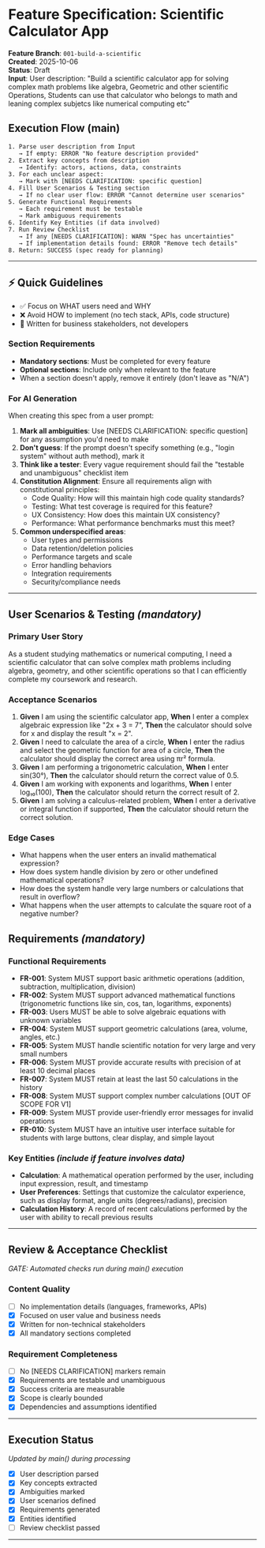 # Feature Specification: Scientific Calculator App

**Feature Branch**: `001-build-a-scientific`  
**Created**: 2025-10-06  
**Status**: Draft  
**Input**: User description: "Build a scientific calculator app for solving complex math problems like algebra, Geometric and other scientific Operations, Students can use that calculator who belongs to math and leaning complex subjetcs like numerical computing etc"

## Execution Flow (main)
```
1. Parse user description from Input
   → If empty: ERROR "No feature description provided"
2. Extract key concepts from description
   → Identify: actors, actions, data, constraints
3. For each unclear aspect:
   → Mark with [NEEDS CLARIFICATION: specific question]
4. Fill User Scenarios & Testing section
   → If no clear user flow: ERROR "Cannot determine user scenarios"
5. Generate Functional Requirements
   → Each requirement must be testable
   → Mark ambiguous requirements
6. Identify Key Entities (if data involved)
7. Run Review Checklist
   → If any [NEEDS CLARIFICATION]: WARN "Spec has uncertainties"
   → If implementation details found: ERROR "Remove tech details"
8. Return: SUCCESS (spec ready for planning)
```

---

## ⚡ Quick Guidelines
- ✅ Focus on WHAT users need and WHY
- ❌ Avoid HOW to implement (no tech stack, APIs, code structure)
- 👥 Written for business stakeholders, not developers

### Section Requirements
- **Mandatory sections**: Must be completed for every feature
- **Optional sections**: Include only when relevant to the feature
- When a section doesn't apply, remove it entirely (don't leave as "N/A")

### For AI Generation
When creating this spec from a user prompt:
1. **Mark all ambiguities**: Use [NEEDS CLARIFICATION: specific question] for any assumption you'd need to make
2. **Don't guess**: If the prompt doesn't specify something (e.g., "login system" without auth method), mark it
3. **Think like a tester**: Every vague requirement should fail the "testable and unambiguous" checklist item
4. **Constitution Alignment**: Ensure all requirements align with constitutional principles:
   - Code Quality: How will this maintain high code quality standards?
   - Testing: What test coverage is required for this feature?
   - UX Consistency: How does this maintain UX consistency?
   - Performance: What performance benchmarks must this meet?
5. **Common underspecified areas**:
   - User types and permissions
   - Data retention/deletion policies  
   - Performance targets and scale
   - Error handling behaviors
   - Integration requirements
   - Security/compliance needs

---

## User Scenarios & Testing *(mandatory)*

### Primary User Story
As a student studying mathematics or numerical computing, I need a scientific calculator that can solve complex math problems including algebra, geometry, and other scientific operations so that I can efficiently complete my coursework and research.

### Acceptance Scenarios
1. **Given** I am using the scientific calculator app, **When** I enter a complex algebraic expression like "2x + 3 = 7", **Then** the calculator should solve for x and display the result "x = 2".
2. **Given** I need to calculate the area of a circle, **When** I enter the radius and select the geometric function for area of a circle, **Then** the calculator should display the correct area using πr² formula.
3. **Given** I am performing a trigonometric calculation, **When** I enter sin(30°), **Then** the calculator should return the correct value of 0.5.
4. **Given** I am working with exponents and logarithms, **When** I enter log₁₀(100), **Then** the calculator should return the correct result of 2.
5. **Given** I am solving a calculus-related problem, **When** I enter a derivative or integral function if supported, **Then** the calculator should return the correct solution.

### Edge Cases
- What happens when the user enters an invalid mathematical expression?
- How does system handle division by zero or other undefined mathematical operations?
- How does the system handle very large numbers or calculations that result in overflow?
- What happens when the user attempts to calculate the square root of a negative number?

## Requirements *(mandatory)*

### Functional Requirements
- **FR-001**: System MUST support basic arithmetic operations (addition, subtraction, multiplication, division)
- **FR-002**: System MUST support advanced mathematical functions (trigonometric functions like sin, cos, tan, logarithms, exponents)
- **FR-003**: Users MUST be able to solve algebraic equations with unknown variables
- **FR-004**: System MUST support geometric calculations (area, volume, angles, etc.)
- **FR-005**: System MUST handle scientific notation for very large and very small numbers
- **FR-006**: System MUST provide accurate results with precision of at least 10 decimal places
- **FR-007**: System MUST retain at least the last 50 calculations in the history
- **FR-008**: System MUST support complex number calculations [OUT OF SCOPE FOR V1]
- **FR-009**: System MUST provide user-friendly error messages for invalid operations
- **FR-010**: System MUST have an intuitive user interface suitable for students with large buttons, clear display, and simple layout

### Key Entities *(include if feature involves data)*
- **Calculation**: A mathematical operation performed by the user, including input expression, result, and timestamp
- **User Preferences**: Settings that customize the calculator experience, such as display format, angle units (degrees/radians), precision
- **Calculation History**: A record of recent calculations performed by the user with ability to recall previous results

---

## Review & Acceptance Checklist
*GATE: Automated checks run during main() execution*

### Content Quality
- [ ] No implementation details (languages, frameworks, APIs)
- [x] Focused on user value and business needs
- [x] Written for non-technical stakeholders
- [x] All mandatory sections completed

### Requirement Completeness
- [ ] No [NEEDS CLARIFICATION] markers remain
- [x] Requirements are testable and unambiguous  
- [x] Success criteria are measurable
- [x] Scope is clearly bounded
- [x] Dependencies and assumptions identified

---

## Execution Status
*Updated by main() during processing*

- [x] User description parsed
- [x] Key concepts extracted
- [x] Ambiguities marked
- [x] User scenarios defined
- [x] Requirements generated
- [x] Entities identified
- [ ] Review checklist passed

---
